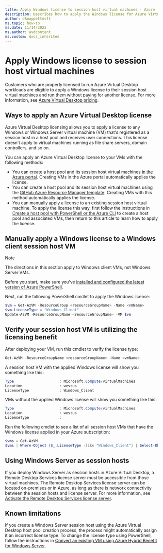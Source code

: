 ```yaml
---
title: Apply Windows license to session host virtual machines - Azure
description: Describes how to apply the Windows license for Azure Virtual Desktop VMs.
author: dknappettmsft
ms.topic: how-to
ms.date: 11/14/2022
ms.author: avdcontent
ms.custom: docs_inherited 
---
```

# Apply Windows license to session host virtual machines

Customers who are properly licensed to run Azure Virtual Desktop workloads are eligible to apply a Windows license to their session host virtual machines and run them without paying for another license. For more information, see [Azure Virtual Desktop pricing](https://azure.microsoft.com/pricing/details/virtual-desktop/).

## Ways to apply an Azure Virtual Desktop license

Azure Virtual Desktop licensing allows you to apply a license to any Windows or Windows Server virtual machine (VM) that's registered as a session host in a host pool and receives user connections. This license doesn't apply to virtual machines running as file share servers, domain controllers, and so on.

You can apply an Azure Virtual Desktop license to your VMs with the following methods:

- You can create a host pool and its session host virtual machines [in the Azure portal](./create-host-pools-azure-marketplace.md). Creating VMs in the Azure portal automatically applies the license.
- You can create a host pool and its session host virtual machines using the [GitHub Azure Resource Manager template](https://github.com/Azure/RDS-Templates/tree/master/ARM-wvd-templates). Creating VMs with this method automatically applies the license.
- You can manually apply a license to an existing session host virtual machine. To apply the license this way, first follow the instructions in [Create a host pool with PowerShell or the Azure CLI](./create-host-pools-powershell.md) to create a host pool and associated VMs, then return to this article to learn how to apply the license.

## Manually apply a Windows license to a Windows client session host VM

>[!NOTE]
>The directions in this section apply to Windows client VMs, not Windows Server VMs.

Before you start, make sure you've [installed and configured the latest version of Azure PowerShell](/powershell/azure/). 

Next, run the following PowerShell cmdlet to apply the Windows license:

```powershell
$vm = Get-AzVM -ResourceGroup <resourceGroupName> -Name <vmName>
$vm.LicenseType = "Windows_Client"
Update-AzVM -ResourceGroupName <resourceGroupName> -VM $vm
```

## Verify your session host VM is utilizing the licensing benefit

After deploying your VM, run this cmdlet to verify the license type:

```powershell
Get-AzVM -ResourceGroupName <resourceGroupName> -Name <vmName>
```

A session host VM with the applied Windows license will show you something like this:

```powershell
Type                     : Microsoft.Compute/virtualMachines
Location                 : westus
LicenseType              : Windows_Client
```

VMs without the applied Windows license will show you something like this:

```powershell
Type                     : Microsoft.Compute/virtualMachines
Location                 : westus
LicenseType              :
```

Run the following cmdlet to see a list of all session host VMs that have the Windows license applied in your Azure subscription:

```powershell
$vms = Get-AzVM
$vms | Where-Object {$_.LicenseType -like "Windows_Client"} | Select-Object ResourceGroupName, Name, LicenseType
```

## Using Windows Server as session hosts

If you deploy Windows Server as session hosts in Azure Virtual Desktop, a Remote Desktop Services license server must be accessible from those virtual machines. The Remote Desktop Services license server can be located on-premises or in Azure, as long as there is network connectivity between the session hosts and license server. For more information, see [Activate the Remote Desktop Services license server](/windows-server/remote/remote-desktop-services/rds-activate-license-server).

## Known limitations

If you create a Windows Server session host using the Azure Virtual Desktop host pool creation process, the process might automatically assign it an incorrect license type. To change the license type using PowerShell, follow the instructions in [Convert an existing VM using Azure Hybrid Benefit for Windows Server](/azure/virtual-machines/windows/hybrid-use-benefit-licensing#powershell-1).
